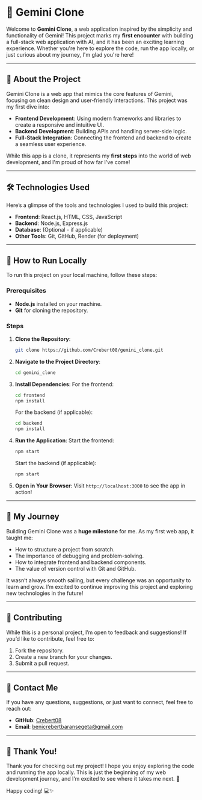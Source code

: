 # 🌌 Gemini Clone

Welcome to **Gemini Clone**, a web application inspired by the simplicity and functionality of Gemini! This project marks my **first encounter** with building a full-stack web application with AI, and it has been an exciting learning experience. Whether you're here to explore the code, run the app locally, or just curious about my journey, I'm glad you're here!

---

## 🚀 About the Project

Gemini Clone is a web app that mimics the core features of Gemini, focusing on clean design and user-friendly interactions. This project was my first dive into:

- **Frontend Development**: Using modern frameworks and libraries to create a responsive and intuitive UI.
- **Backend Development**: Building APIs and handling server-side logic.
- **Full-Stack Integration**: Connecting the frontend and backend to create a seamless user experience.

While this app is a clone, it represents my **first steps** into the world of web development, and I'm proud of how far I've come!

---

## 🛠️ Technologies Used

Here’s a glimpse of the tools and technologies I used to build this project:

- **Frontend**: React.js, HTML, CSS, JavaScript
- **Backend**: Node.js, Express.js
- **Database**: (Optional - if applicable)
- **Other Tools**: Git, GitHub, Render (for deployment)

---

## 📂 How to Run Locally

To run this project on your local machine, follow these steps:

### Prerequisites
- **Node.js** installed on your machine.
- **Git** for cloning the repository.

### Steps
1. **Clone the Repository**:
   ```bash
   git clone https://github.com/Crebert08/gemini_clone.git
   ```
2. **Navigate to the Project Directory**:
   ```bash
   cd gemini_clone
   ```
3. **Install Dependencies**:
   For the frontend:
   ```bash
   cd frontend
   npm install
   ```
   For the backend (if applicable):
   ```bash
   cd backend
   npm install
   ```
4. **Run the Application**:
   Start the frontend:
   ```bash
   npm start
   ```
   Start the backend (if applicable):
   ```bash
   npm start
   ```
5. **Open in Your Browser**:
   Visit `http://localhost:3000` to see the app in action!

---

## 🌟 My Journey

Building Gemini Clone was a **huge milestone** for me. As my first web app, it taught me:

- How to structure a project from scratch.
- The importance of debugging and problem-solving.
- How to integrate frontend and backend components.
- The value of version control with Git and GitHub.

It wasn’t always smooth sailing, but every challenge was an opportunity to learn and grow. I’m excited to continue improving this project and exploring new technologies in the future!

---

## 🤝 Contributing

While this is a personal project, I’m open to feedback and suggestions! If you’d like to contribute, feel free to:

1. Fork the repository.
2. Create a new branch for your changes.
3. Submit a pull request.

---

## 📧 Contact Me

If you have any questions, suggestions, or just want to connect, feel free to reach out:

- **GitHub**: [Crebert08](https://github.com/Crebert08)
- **Email**: benicrebertbaransegeta@gmail.com

---

## 🙏 Thank You!

Thank you for checking out my project! I hope you enjoy exploring the code and running the app locally. This is just the beginning of my web development journey, and I’m excited to see where it takes me next. 🚀

Happy coding! 💻✨
